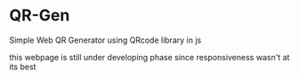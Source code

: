 # QR-Gen
Simple Web QR Generator using QRcode library in js

this webpage is still under developing phase since responsiveness wasn't at its best